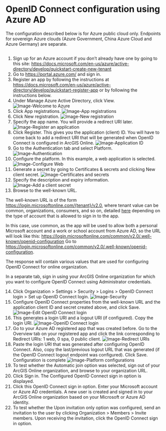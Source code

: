 # OpenID Connect configuration using Azure AD

The configuration described below is for Azure public cloud only. Endpoints for sovereign Azure clouds (Azure Government, China Azure Cloud and Azure Germany) are separate.

## 

1.	Sign up for an Azure account if you don’t already have one by going to this site: 
https://docs.microsoft.com/en-us/azure/active-directory/develop/quickstart-create-new-tenant
2.	 Go to https://portal.azure.com/ and sign in.
3.	Register an app by following the instructions at
https://docs.microsoft.com/en-us/azure/active-directory/develop/quickstart-register-app 
or by following the instructions below.
4.	Under Manage Azure Active Directory, click View.
![Image-Welcome to Azure](https://github.com/ArcGIS/idp/blob/main/Documentation/ArcGIS%20Online/Images/OpenID%20Connect%20(Azure%20AD)/Image-Welcome%20to%20Azure.png)
5.	Click App registrations.
![Image-App registrations](https://github.com/ArcGIS/idp/blob/main/Documentation/ArcGIS%20Online/Images/OpenID%20Connect%20(Azure%20AD)/Image-App%20registrations.png)
6.	Click New registration.
![Image-New registration](https://github.com/ArcGIS/idp/blob/main/Documentation/ArcGIS%20Online/Images/OpenID%20Connect%20(Azure%20AD)/Image-New%20registration.png)
7.	Specify the app name. You will provide a redirect URI later.
![Image-Register an application](https://github.com/ArcGIS/idp/blob/main/Documentation/ArcGIS%20Online/Images/OpenID%20Connect%20(Azure%20AD)/Image-Register%20an%20application.png)
8.	Click Register. This gives you the application (client) ID. You will have to come back to add a redirect URI that will be generated when OpenID Connect is configured in ArcGIS Online.
![Image-Application ID](https://github.com/ArcGIS/idp/blob/main/Documentation/ArcGIS%20Online/Images/OpenID%20Connect%20(Azure%20AD)/Image-Application%20ID.png)
9.	Go to the Authentication tab and select Platform.
![Image-Authentication](https://github.com/ArcGIS/idp/blob/main/Documentation/ArcGIS%20Online/Images/OpenID%20Connect%20(Azure%20AD)/Image-Authentication.png)
10.	Configure the platform. In this example, a web application is selected.
![Image-Configure Web](https://github.com/ArcGIS/idp/blob/main/Documentation/ArcGIS%20Online/Images/OpenID%20Connect%20(Azure%20AD)/Image-Configure%20Web.png)
11.	Generate a secret by going to Certificates & secrets and clicking New client secret.
![Image-Certificates and secrets](https://github.com/ArcGIS/idp/blob/main/Documentation/ArcGIS%20Online/Images/OpenID%20Connect%20(Azure%20AD)/Image-Certificates%20and%20secrets.png)
12.	Specify the description and expiry information.
![Image-Add a client secret](https://github.com/ArcGIS/idp/blob/main/Documentation/ArcGIS%20Online/Images/OpenID%20Connect%20(Azure%20AD)/Image-Add%20a%20client%20secret.png)
13.	Browse to the well-known URL. 

The well-known URL is of the form https://login.microsoftonline.com/{tenant}/v2.0, where tenant value can be common, organizations, consumers, and so on, detailed [here](https://docs.microsoft.com/en-us/azure/active-directory/develop/v2-protocols-oidc) depending on the type of account that is allowed to sign in to the app. 

In this case, use common, as the app will be used to allow both a personal Microsoft account and a work or school account from Azure AD, so the URL will look like this: https://login.microsoftonline.com/common/v2.0/.well-known/openid-configuration
Go to https://login.microsoftonline.com/common/v2.0/.well-known/openid-configuration.

The response will contain various values that are used for configuring OpenID Connect for online organization.

In a separate tab, sign in using your ArcGIS Online organization for which you want to configure OpenID Connect using Administrator credentials.

14.	Click Organization > Settings > Security > Logins > OpenID Connect login > Set up OpenID Connect login.
![Image-Security](https://github.com/ArcGIS/idp/blob/main/Documentation/ArcGIS%20Online/Images/OpenID%20Connect%20(Azure%20AD)/Image-Security.png)
15.	Configure OpenID Connect properties from the well-known URL and the application client ID and secret created above, and click Save.
![Image-Edit OpenID Connect login](https://github.com/ArcGIS/idp/blob/main/Documentation/ArcGIS%20Online/Images/OpenID%20Connect%20(Azure%20AD)/Image-Edit%20OpenID%20Connect%20login.png)
16.	This generates a login URI and a logout URI (if configured). Copy the login URI.
![Image-OpenID Connect login](https://github.com/ArcGIS/idp/blob/main/Documentation/ArcGIS%20Online/Images/OpenID%20Connect%20(Azure%20AD)/Image-OpenID%20Connect%20login.png)
17.	Go to your Azure AD registered app that was created before. 
Go to the Overview tab on your registered app and click the link corresponding to  Redirect URIs: 1 web, 0 spa, 0 public client.
![Image-Redirect URIs](https://github.com/ArcGIS/idp/blob/main/Documentation/ArcGIS%20Online/Images/OpenID%20Connect%20(Azure%20AD)/Image-Redirect%20URIs.png)
18.	Paste the login URI that was generated after configuring OpenID Connect.
Also, copy the last/previous logout URL that was generated (if the OpenID Connect logout endpoint was configured).
Click Save.
Configuration is complete
![Image-Platform configurations](https://github.com/ArcGIS/idp/blob/main/Documentation/ArcGIS%20Online/Images/OpenID%20Connect%20(Azure%20AD)/Image-Platform%20configurations.png)
19.	To test whether the Automatic join option was selected, sign out of your ArcGIS Online organization, and browse to your organization URL.
20.	Click Sign in. The Configured OpenID Connect sign in option is displayed.
21.	Click this OpenID Connect sign in option. Enter your Microsoft account or Azure AD credentials. A new user is created and signed in to your ArcGIS Online organization based on your Microsoft or Azure AD identity.
22.	To test whether the Upon invitation only option was configured, send an invitation to the user by clicking Organization > Members > Invite members. Upon receiving the invitation, click the OpenID Connect sign in option.


